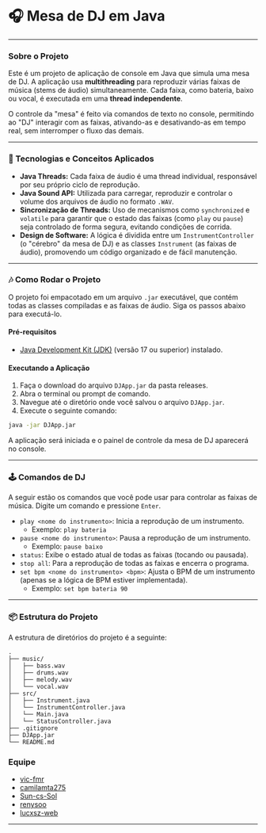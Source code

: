 # 🎧 Mesa de DJ em Java

-----

### Sobre o Projeto

Este é um projeto de aplicação de console em Java que simula uma mesa de DJ. A aplicação usa **multithreading** para reproduzir várias faixas de música (stems de áudio) simultaneamente. Cada faixa, como bateria, baixo ou vocal, é executada em uma **thread independente**.

O controle da "mesa" é feito via comandos de texto no console, permitindo ao "DJ" interagir com as faixas, ativando-as e desativando-as em tempo real, sem interromper o fluxo das demais.

-----

### 🚀 Tecnologias e Conceitos Aplicados

  * **Java Threads:** Cada faixa de áudio é uma thread individual, responsável por seu próprio ciclo de reprodução.
  * **Java Sound API:** Utilizada para carregar, reproduzir e controlar o volume dos arquivos de áudio no formato `.WAV`.
  * **Sincronização de Threads:** Uso de mecanismos como `synchronized` e `volatile` para garantir que o estado das faixas (como `play` ou `pause`) seja controlado de forma segura, evitando condições de corrida.
  * **Design de Software:** A lógica é dividida entre um `InstrumentController` (o "cérebro" da mesa de DJ) e as classes `Instrument` (as faixas de áudio), promovendo um código organizado e de fácil manutenção.

-----

### 🎶 Como Rodar o Projeto

O projeto foi empacotado em um arquivo `.jar` executável, que contém todas as classes compiladas e as faixas de áudio. Siga os passos abaixo para executá-lo.

#### Pré-requisitos

  * [Java Development Kit (JDK)](https://www.oracle.com/java/technologies/downloads/) (versão 17 ou superior) instalado.

#### Executando a Aplicação

1.  Faça o download do arquivo `DJApp.jar` da pasta releases.
2.  Abra o terminal ou prompt de comando.
3.  Navegue até o diretório onde você salvou o arquivo `DJApp.jar`.
4.  Execute o seguinte comando:

<!-- end list -->

```bash
java -jar DJApp.jar
```

A aplicação será iniciada e o painel de controle da mesa de DJ aparecerá no console.

-----

### 🕹️ Comandos de DJ

A seguir estão os comandos que você pode usar para controlar as faixas de música. Digite um comando e pressione `Enter`.

  * `play <nome do instrumento>`: Inicia a reprodução de um instrumento.
      * Exemplo: `play bateria`
  * `pause <nome do instrumento>`: Pausa a reprodução de um instrumento.
      * Exemplo: `pause baixo`
  * `status`: Exibe o estado atual de todas as faixas (tocando ou pausada).
  * `stop all`: Para a reprodução de todas as faixas e encerra o programa.
  * `set bpm <nome do instrumento> <bpm>`: Ajusta o BPM de um instrumento (apenas se a lógica de BPM estiver implementada).
      * Exemplo: `set bpm bateria 90`

-----

### 📦 Estrutura do Projeto

A estrutura de diretórios do projeto é a seguinte:

```
.
├── music/
│   ├── bass.wav
│   ├── drums.wav
│   ├── melody.wav
│   └── vocal.wav
├── src/
│   ├── Instrument.java
│   └── InstrumentController.java
│   └── Main.java
│   └── StatusController.java
├── .gitignore
├── DJApp.jar
└── README.md
```

### Equipe

  * [vic-fmr](https://github.com/vic-fmr)
  * [camilamta275](https://github.com/camilamta275)
  * [Sun-cs-Sol](https://github.com/Sun-cs-Sol)
  * [renysoo](https://github.com/renysoo)
  * [lucxsz-web](https://github.com/lucxsz-web)


-----
